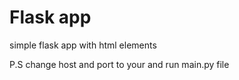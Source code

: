 # Flask app
simple flask app with html elements

P.S change host and port to your and run main.py file
